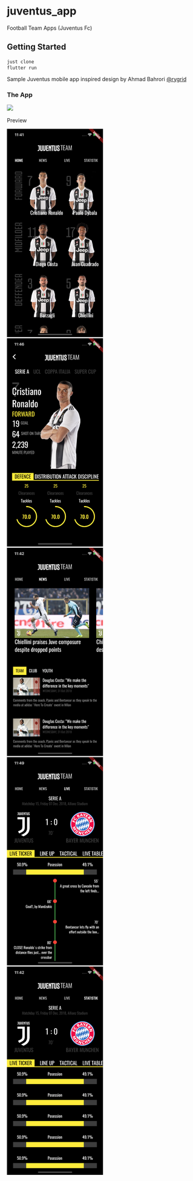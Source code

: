 # juventus_app

Football Team Apps (Juventus Fc)

## Getting Started
```
just clone 
flutter run
```

Sample Juventus mobile app inspired design by Ahmad Bahrori [@rygrid](https://dribbble.com/rygrid)

### The App
<img src="https://github.com/ariefannur/juventus-app/blob/master/assets/preview/juventus%20app%20prview.gif" height="550em" />

Preview

<img src="https://github.com/ariefannur/juventus-app/blob/master/assets/preview/juventus-app-home.png" height="550em" /><img src="https://github.com/ariefannur/juventus-app/blob/master/assets/preview/juventus-app-profile.png" height="550em" /><img src="https://github.com/ariefannur/juventus-app/blob/master/assets/preview/juventus-app-news.png" height="550em" /><img src="https://github.com/ariefannur/juventus-app/blob/master/assets/preview/juventus-app-livescore.png" height="550em" /><img src="https://github.com/ariefannur/juventus-app/blob/master/assets/preview/juventus-app-live-statistik.png" height="550em" />
